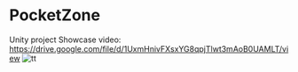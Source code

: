 # PocketZone
Unity project
Showcase video:
https://drive.google.com/file/d/1UxmHnivFXsxYG8qpjTlwt3mAoB0UAMLT/view
![tt](https://github.com/MarkWeeber/PocketZone/assets/61727020/edababa3-b0cb-4c2e-bc15-a0943d02374a)
